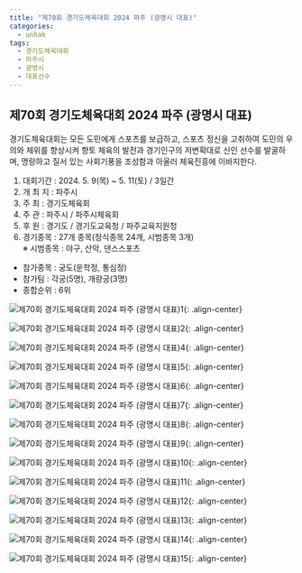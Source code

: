 ```yaml
---
title: "제70회 경기도체육대회 2024 파주 (광명시 대표)"
categories:
  - unhak
tags:
  - 경기도체육대회
  - 파주시
  - 광명시
  - 대표선수
---
```


## 제70회 경기도체육대회 2024 파주 (광명시 대표)

경기도체육대회는 모든 도민에게 스포츠를 보급하고, 스포츠 정신을 고취하여 도민의 우의와 체위를 향상시켜 향토 체육의 발전과 경기인구의 저변확대로 신인 선수를 발굴하며, 명랑하고 질서 있는 사회기풍을 조성함과 아울러 체육진흥에 이바지한다.       

1. 대회기간 : 2024. 5. 9(목) ~ 5. 11(토) / 3일간       
2. 개 최 지 : 파주시       
3. 주 최 : 경기도체육회       
4. 주 관 : 파주시 / 파주시체육회       
5. 후 원 : 경기도 / 경기도교육청 / 파주교육지원청       
6. 경기종목 : 27개 종목(정식종목 24개, 시범종목 3개)       
※ 시범종목 : 야구, 산악, 댄스스포츠       

- 참가종목 : 궁도(운학정, 통심정) 
- 참가팀 : 각궁(5명), 개량궁(3명)
- 종합순위 : 6위

![제70회 경기도체육대회 2024 파주 (광명시 대표)1](/assets/images/unhak/ggsports_202405_01.jpg "제70회 경기도체육대회 2024 파주 (광명시 대표)1"){: .align-center}

![제70회 경기도체육대회 2024 파주 (광명시 대표)2](/assets/images/unhak/ggsports_202405_02.jpg "제70회 경기도체육대회 2024 파주 (광명시 대표)2"){: .align-center}

![제70회 경기도체육대회 2024 파주 (광명시 대표)4](/assets/images/unhak/ggsports_202405_03.jpg "제70회 경기도체육대회 2024 파주 (광명시 대표)4"){: .align-center}

![제70회 경기도체육대회 2024 파주 (광명시 대표)5](/assets/images/unhak/ggsports_202405_04.jpg "제70회 경기도체육대회 2024 파주 (광명시 대표)5"){: .align-center}

![제70회 경기도체육대회 2024 파주 (광명시 대표)6](/assets/images/unhak/ggsports_202405_05.jpg "제70회 경기도체육대회 2024 파주 (광명시 대표)6"){: .align-center}

![제70회 경기도체육대회 2024 파주 (광명시 대표)7](/assets/images/unhak/ggsports_202405_06.jpg "제70회 경기도체육대회 2024 파주 (광명시 대표)7"){: .align-center}

![제70회 경기도체육대회 2024 파주 (광명시 대표)8](/assets/images/unhak/ggsports_202405_07.jpg "제70회 경기도체육대회 2024 파주 (광명시 대표)8"){: .align-center}

![제70회 경기도체육대회 2024 파주 (광명시 대표)9](/assets/images/unhak/ggsports_202405_08.jpg "제70회 경기도체육대회 2024 파주 (광명시 대표)9"){: .align-center}

![제70회 경기도체육대회 2024 파주 (광명시 대표)10](/assets/images/unhak/ggsports_202405_09.jpg "제70회 경기도체육대회 2024 파주 (광명시 대표)10"){: .align-center}

![제70회 경기도체육대회 2024 파주 (광명시 대표)11](/assets/images/unhak/ggsports_202405_10.jpg "제70회 경기도체육대회 2024 파주 (광명시 대표)11"){: .align-center}

![제70회 경기도체육대회 2024 파주 (광명시 대표)12](/assets/images/unhak/ggsports_202405_11.jpg "제70회 경기도체육대회 2024 파주 (광명시 대표)12"){: .align-center}

![제70회 경기도체육대회 2024 파주 (광명시 대표)13](/assets/images/unhak/ggsports_202405_12.jpg "제70회 경기도체육대회 2024 파주 (광명시 대표)13"){: .align-center}

![제70회 경기도체육대회 2024 파주 (광명시 대표)14](/assets/images/unhak/ggsports_202405_13.jpg "제70회 경기도체육대회 2024 파주 (광명시 대표)14"){: .align-center}

![제70회 경기도체육대회 2024 파주 (광명시 대표)15](/assets/images/unhak/ggsports_202405_14.jpg "제70회 경기도체육대회 2024 파주 (광명시 대표)15"){: .align-center}





